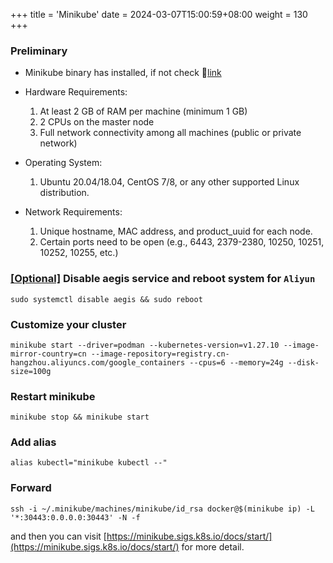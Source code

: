 +++
title = 'Minikube'
date = 2024-03-07T15:00:59+08:00
weight = 130
+++

### Preliminary
- Minikube binary has installed, if not check 🔗[link](software/binary/minikube/index.html)
- Hardware Requirements:

    1. At least 2 GB of RAM per machine (minimum 1 GB)
    2. 2 CPUs on the master node
    3. Full network connectivity among all machines (public or private network)

- Operating System:
    1. Ubuntu 20.04/18.04, CentOS 7/8, or any other supported Linux distribution.

- Network Requirements:
    1. Unique hostname, MAC address, and product_uuid for each node.
    2. Certain ports need to be open (e.g., 6443, 2379-2380, 10250, 10251, 10252, 10255, etc.)


### [[Optional]]() Disable aegis service and reboot system for `Aliyun`

```shell
sudo systemctl disable aegis && sudo reboot
```

### Customize your cluster
```shell
minikube start --driver=podman --kubernetes-version=v1.27.10 --image-mirror-country=cn --image-repository=registry.cn-hangzhou.aliyuncs.com/google_containers --cpus=6 --memory=24g --disk-size=100g
```

### Restart minikube
```shell
minikube stop && minikube start
```
### Add alias
```shell
alias kubectl="minikube kubectl --"
```

### Forward
```shell
ssh -i ~/.minikube/machines/minikube/id_rsa docker@$(minikube ip) -L '*:30443:0.0.0.0:30443' -N -f
```

and then you can visit [https://minikube.sigs.k8s.io/docs/start/](https://minikube.sigs.k8s.io/docs/start/) for more detail.

